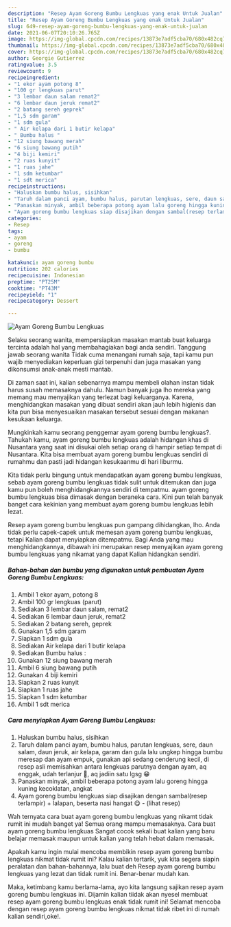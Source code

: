 ```yaml
---
description: "Resep Ayam Goreng Bumbu Lengkuas yang enak Untuk Jualan"
title: "Resep Ayam Goreng Bumbu Lengkuas yang enak Untuk Jualan"
slug: 649-resep-ayam-goreng-bumbu-lengkuas-yang-enak-untuk-jualan
date: 2021-06-07T20:10:26.765Z
image: https://img-global.cpcdn.com/recipes/13873e7adf5cba70/680x482cq70/ayam-goreng-bumbu-lengkuas-foto-resep-utama.jpg
thumbnail: https://img-global.cpcdn.com/recipes/13873e7adf5cba70/680x482cq70/ayam-goreng-bumbu-lengkuas-foto-resep-utama.jpg
cover: https://img-global.cpcdn.com/recipes/13873e7adf5cba70/680x482cq70/ayam-goreng-bumbu-lengkuas-foto-resep-utama.jpg
author: Georgie Gutierrez
ratingvalue: 3.5
reviewcount: 9
recipeingredient:
- "1 ekor ayam potong 8"
- "100 gr lengkuas parut"
- "3 lembar daun salam remat2"
- "6 lembar daun jeruk remat2"
- "2 batang sereh geprek"
- "1,5 sdm garam"
- "1 sdm gula"
- " Air kelapa dari 1 butir kelapa"
- " Bumbu halus "
- "12 siung bawang merah"
- "6 siung bawang putih"
- "4 biji kemiri"
- "2 ruas kunyit"
- "1 ruas jahe"
- "1 sdm ketumbar"
- "1 sdt merica"
recipeinstructions:
- "Haluskan bumbu halus, sisihkan"
- "Taruh dalam panci ayam, bumbu halus, parutan lengkuas, sere, daun salam, daun jeruk, air kelapa, garam dan gula lalu ungkep hingga bumbu meresap dan ayam empuk, gunakan api sedang cenderung kecil, di resep asli memisahkan antara lengkuas parutnya dengan ayam, aq enggak, udah terlanjur 🤭, aq jadiin satu lgsg 😁"
- "Panaskan minyak, ambil beberapa potong ayam lalu goreng hingga kuning kecoklatan, angkat"
- "Ayam goreng bumbu lengkuas siap disajikan dengan sambal(resep terlampir) + lalapan, beserta nasi hangat 😋           (lihat resep)"
categories:
- Resep
tags:
- ayam
- goreng
- bumbu

katakunci: ayam goreng bumbu 
nutrition: 202 calories
recipecuisine: Indonesian
preptime: "PT25M"
cooktime: "PT43M"
recipeyield: "1"
recipecategory: Dessert

---
```



![Ayam Goreng Bumbu Lengkuas](https://img-global.cpcdn.com/recipes/13873e7adf5cba70/680x482cq70/ayam-goreng-bumbu-lengkuas-foto-resep-utama.jpg)

Selaku seorang wanita, mempersiapkan masakan mantab buat keluarga tercinta adalah hal yang membahagiakan bagi anda sendiri. Tanggung jawab seorang  wanita Tidak cuma menangani rumah saja, tapi kamu pun wajib menyediakan keperluan gizi terpenuhi dan juga masakan yang dikonsumsi anak-anak mesti mantab.

Di zaman  saat ini, kalian sebenarnya mampu membeli olahan instan tidak harus susah memasaknya dahulu. Namun banyak juga lho mereka yang memang mau menyajikan yang terlezat bagi keluarganya. Karena, menghidangkan masakan yang dibuat sendiri akan jauh lebih higienis dan kita pun bisa menyesuaikan masakan tersebut sesuai dengan makanan kesukaan keluarga. 



Mungkinkah kamu seorang penggemar ayam goreng bumbu lengkuas?. Tahukah kamu, ayam goreng bumbu lengkuas adalah hidangan khas di Nusantara yang saat ini disukai oleh setiap orang di hampir setiap tempat di Nusantara. Kita bisa membuat ayam goreng bumbu lengkuas sendiri di rumahmu dan pasti jadi hidangan kesukaanmu di hari liburmu.

Kita tidak perlu bingung untuk mendapatkan ayam goreng bumbu lengkuas, sebab ayam goreng bumbu lengkuas tidak sulit untuk ditemukan dan juga kamu pun boleh menghidangkannya sendiri di tempatmu. ayam goreng bumbu lengkuas bisa dimasak dengan beraneka cara. Kini pun telah banyak banget cara kekinian yang membuat ayam goreng bumbu lengkuas lebih lezat.

Resep ayam goreng bumbu lengkuas pun gampang dihidangkan, lho. Anda tidak perlu capek-capek untuk memesan ayam goreng bumbu lengkuas, tetapi Kalian dapat menyiapkan ditempatmu. Bagi Anda yang mau menghidangkannya, dibawah ini merupakan resep menyajikan ayam goreng bumbu lengkuas yang nikamat yang dapat Kalian hidangkan sendiri.

<!--inarticleads1-->

##### Bahan-bahan dan bumbu yang digunakan untuk pembuatan Ayam Goreng Bumbu Lengkuas:

1. Ambil 1 ekor ayam, potong 8
1. Ambil 100 gr lengkuas (parut)
1. Sediakan 3 lembar daun salam, remat2
1. Sediakan 6 lembar daun jeruk, remat2
1. Sediakan 2 batang sereh, geprek
1. Gunakan 1,5 sdm garam
1. Siapkan 1 sdm gula
1. Sediakan  Air kelapa dari 1 butir kelapa
1. Sediakan  Bumbu halus :
1. Gunakan 12 siung bawang merah
1. Ambil 6 siung bawang putih
1. Gunakan 4 biji kemiri
1. Siapkan 2 ruas kunyit
1. Siapkan 1 ruas jahe
1. Siapkan 1 sdm ketumbar
1. Ambil 1 sdt merica




<!--inarticleads2-->

##### Cara menyiapkan Ayam Goreng Bumbu Lengkuas:

1. Haluskan bumbu halus, sisihkan
1. Taruh dalam panci ayam, bumbu halus, parutan lengkuas, sere, daun salam, daun jeruk, air kelapa, garam dan gula lalu ungkep hingga bumbu meresap dan ayam empuk, gunakan api sedang cenderung kecil, di resep asli memisahkan antara lengkuas parutnya dengan ayam, aq enggak, udah terlanjur 🤭, aq jadiin satu lgsg 😁
1. Panaskan minyak, ambil beberapa potong ayam lalu goreng hingga kuning kecoklatan, angkat
1. Ayam goreng bumbu lengkuas siap disajikan dengan sambal(resep terlampir) + lalapan, beserta nasi hangat 😋 -           (lihat resep)




Wah ternyata cara buat ayam goreng bumbu lengkuas yang nikamt tidak rumit ini mudah banget ya! Semua orang mampu memasaknya. Cara buat ayam goreng bumbu lengkuas Sangat cocok sekali buat kalian yang baru belajar memasak maupun untuk kalian yang telah hebat dalam memasak.

Apakah kamu ingin mulai mencoba membikin resep ayam goreng bumbu lengkuas nikmat tidak rumit ini? Kalau kalian tertarik, yuk kita segera siapin peralatan dan bahan-bahannya, lalu buat deh Resep ayam goreng bumbu lengkuas yang lezat dan tidak rumit ini. Benar-benar mudah kan. 

Maka, ketimbang kamu berlama-lama, ayo kita langsung sajikan resep ayam goreng bumbu lengkuas ini. Dijamin kalian tiidak akan nyesel membuat resep ayam goreng bumbu lengkuas enak tidak rumit ini! Selamat mencoba dengan resep ayam goreng bumbu lengkuas nikmat tidak ribet ini di rumah kalian sendiri,oke!.

